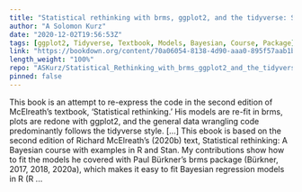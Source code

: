 ```yaml
---
title: "Statistical rethinking with brms, ggplot2, and the tidyverse: Second edition"
author: "A Solomon Kurz"
date: "2020-12-02T19:56:53Z"
tags: [ggplot2, Tidyverse, Textbook, Models, Bayesian, Course, Package]
link: "https://bookdown.org/content/70a06054-8138-4d90-aaa0-895f57aab1b4/"
length_weight: "100%"
repo: "ASKurz/Statistical_Rethinking_with_brms_ggplot2_and_the_tidyverse_2_ed"
pinned: false
---
```


This book is an attempt to re-express the code in the second edition of McElreath’s textbook, ‘Statistical rethinking.’ His models are re-fit in brms, plots are redone with ggplot2, and the general data wrangling code predominantly follows the tidyverse style. [...] This ebook is based on the second edition of Richard McElreath’s (2020b) text, Statistical rethinking: A Bayesian course with examples in R and Stan. My contributions show how to fit the models he covered with Paul Bürkner’s brms package (Bürkner, 2017, 2018, 2020a), which makes it easy to fit Bayesian regression models in R (R ...
